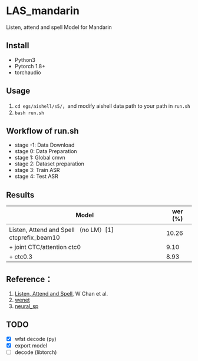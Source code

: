 # LAS_mandarin
Listen, attend and spell Model for Mandarin

## Install
- Python3
- Pytorch 1.8+
- torchaudio

## Usage
1. `cd egs/aishell/s5/`，and modify aishell data path to your path in `run.sh`
2. `bash run.sh`

## Workflow of run.sh
- stage -1: Data Download
- stage 0: Data Preparation
- stage 1: Global cmvn
- stage 2: Dataset preparation
- stage 3: Train ASR
- stage 4: Test ASR

## Results

| Model                                                   | wer (%) |
| ------------------------------------------------------- | ------- |
| Listen, Attend and Spell （no LM）[1]  ctcprefix_beam10 | 10.26   |
| +  joint CTC/attention  ctc0                            | 9.10    |
| + ctc0.3                                                | 8.93    |


## Reference：

1. [Listen, Attend and Spell](https://arxiv.org/abs/1508.01211v2), W Chan et al.
2. [wenet](https://github.com/wenet-e2e/wenet)
3. [neural_sp](https://github.com/hirofumi0810/neural_sp)

## TODO
- [x] wfst decode (py)
- [x] export model
- [ ] decode (libtorch)